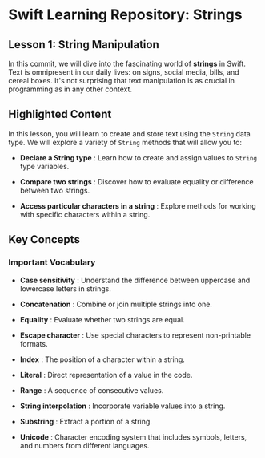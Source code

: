 # Swift Learning Repository: Strings

## Lesson 1: String Manipulation

In this commit, we will dive into the fascinating world of **strings** in Swift. Text is omnipresent in our daily lives: on signs, social media, bills, and cereal boxes. It's not surprising that text manipulation is as crucial in programming as in any other context.

## Highlighted Content

In this lesson, you will learn to create and store text using the `String` data type. We will explore a variety of `String` methods that will allow you to:

- **Declare a String type** : Learn how to create and assign values to `String` type variables.

- **Compare two strings** : Discover how to evaluate equality or difference between two strings.

- **Access particular characters in a string** : Explore methods for working with specific characters within a string.

## Key Concepts

### Important Vocabulary

- **Case sensitivity** : Understand the difference between uppercase and lowercase letters in strings.

- **Concatenation** : Combine or join multiple strings into one.

- **Equality** : Evaluate whether two strings are equal.

- **Escape character** : Use special characters to represent non-printable formats.

- **Index** : The position of a character within a string.

- **Literal** : Direct representation of a value in the code.

- **Range** : A sequence of consecutive values.

- **String interpolation** : Incorporate variable values into a string.

- **Substring** : Extract a portion of a string.

- **Unicode** : Character encoding system that includes symbols, letters, and numbers from different languages.
